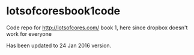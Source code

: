 # lotsofcoresbook1code

Code repo for http://lotsofcores.com/ book 1, here since dropbox doesn't 
work for everyone

Has been updated to 24 Jan 2016 version.
